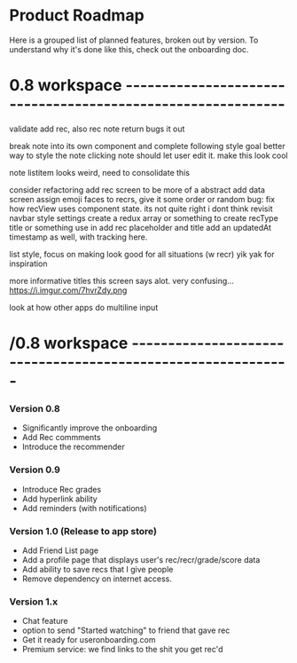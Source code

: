 # Product Roadmap
Here is a grouped list of planned features, broken out by version. To understand why it's done like this, check out the onboarding doc.

# 0.8 workspace ------------------------------------------------------------

validate add rec, also rec note return bugs it out

break note into its own component and complete following style goal
better way to style the note
clicking note should let user edit it. make this look cool

note listitem looks weird, need to consolidate this



consider refactoring add rec screen to be more of a abstract add data screen
assign emoji faces to recrs, give it some order or random
bug: fix how recView uses component state. its not quite right i dont think
revisit navbar style settings
create a redux array or something to create recType title or something
  use in add rec placeholder and title
add an updatedAt timestamp as well, with tracking here.

list style, focus on making look good for all situations (w recr)
  yik yak for inspiration

more informative titles
this screen says alot. very confusing... https://i.imgur.com/7hvrZdy.png

look at how other apps do multiline input

# /0.8 workspace ------------------------------------------------------------

### Version 0.8
 - Significantly improve the onboarding
 - Add Rec commments
 - Introduce the recommender

### Version 0.9
 - Introduce Rec grades
 - Add hyperlink ability
 - Add reminders (with notifications)

### Version 1.0 (Release to app store)
 - Add Friend List page
 - Add a profile page that displays user's rec/recr/grade/score data
 - Add ability to save recs that I give people
 - Remove dependency on internet access.

### Version 1.x
 - Chat feature
 - option to send "Started watching" to friend that gave rec
 - Get it ready for useronboarding.com
 - Premium service: we find links to the shit you get rec'd
